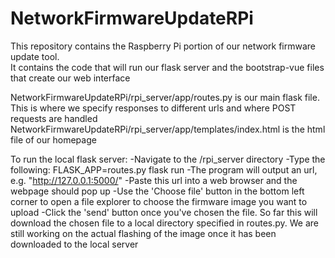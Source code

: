 # NetworkFirmwareUpdateRPi
This repository contains the Raspberry Pi portion of our network firmware update tool.  
It contains the code that will run our flask server and the bootstrap-vue files that create our web interface

NetworkFirmwareUpdateRPi/rpi_server/app/routes.py is our main flask file.  This is where we specify responses to different urls and where POST requests are handled
NetworkFirmwareUpdateRPi/rpi_server/app/templates/index.html is the html file of our homepage

To run the local flask server:
            -Navigate to the /rpi_server directory
            -Type the following:
                    FLASK_APP=routes.py flask run
            -The program will output an url, e.g. "http://127.0.0.1:5000/"
            -Paste this url into a web browser and the webpage should pop up
            -Use the 'Choose file' button in the bottom left corner to open a file explorer to choose the firmware image you want to upload
            -Click the 'send' button once you've chosen the file.  So far this will download the chosen file to a local directory specified in routes.py.  We are still working on the actual flashing of the image once it has been downloaded to the local server
